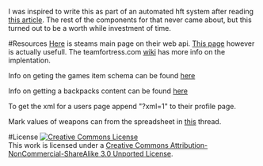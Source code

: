 I was inspired to write this as part of an automated hft system after reading [this article](http://veyronb.wordpress.com/2011/07/31/bootstrapping-an-ultra-low-latency-trading-firm-part-1).  The rest of the components for that never came about, but this turned out to be a worth while investment of time.

#Resources
[Here](http://steamcommunity.com/dev) is steams main page on their web api. [This page](http://developer.valvesoftware.com/wiki/Steam_Web_API) however is actually usefull. The teamfortress.com [wiki](http://wiki.teamfortress.com/wiki/WebAPI) has more info on the implentation.

Info on geting the games item schema can be found [here](http://wiki.teamfortress.com/wiki/WebAPI/GetSchema)

Info on getting a backpacks content can be found [here](http://wiki.teamfortress.com/wiki/WebAPI/GetPlayerItems)

To get the xml for a users page append "?xml=1" to their profile page.

Mark values of weapons can from the spreadsheet in [this](http://www.reddit.com/r/tf2/comments/jryx3/presenting_the_tf2_weapons_price_guide_updated/) thread.

#License
<a rel="license" href="http://creativecommons.org/licenses/by-nc-sa/3.0/"><img alt="Creative Commons License" style="border-width:0" src="http://i.creativecommons.org/l/by-nc-sa/3.0/88x31.png" /></a><br />This work is licensed under a <a rel="license" href="http://creativecommons.org/licenses/by-nc-sa/3.0/">Creative Commons Attribution-NonCommercial-ShareAlike 3.0 Unported License</a>.
